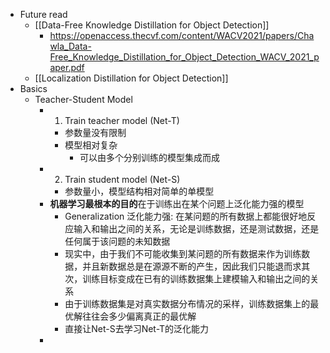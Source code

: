 - Future read
	- [[Data-Free Knowledge Distillation for Object Detection]]
		- https://openaccess.thecvf.com/content/WACV2021/papers/Chawla_Data-Free_Knowledge_Distillation_for_Object_Detection_WACV_2021_paper.pdf
	- [[Localization Distillation for Object Detection]]
- Basics
	- Teacher-Student Model
		- 1) Train teacher model (Net-T)
			- 参数量没有限制
			- 模型相对复杂
				- 可以由多个分别训练的模型集成而成
		- 2) Train student model (Net-S)
			- 参数量小，模型结构相对简单的单模型
		- **机器学习最根本的目的**在于训练出在某个问题上泛化能力强的模型
			- Generalization 泛化能力强: 在某问题的所有数据上都能很好地反应输入和输出之间的关系，无论是训练数据，还是测试数据，还是任何属于该问题的未知数据
			- 现实中，由于我们不可能收集到某问题的所有数据来作为训练数据，并且新数据总是在源源不断的产生，因此我们只能退而求其次，训练目标变成在已有的训练数据集上建模输入和输出之间的关系
			- 由于训练数据集是对真实数据分布情况的采样，训练数据集上的最优解往往会多少偏离真正的最优解
			- 直接让Net-S去学习Net-T的泛化能力
		-
